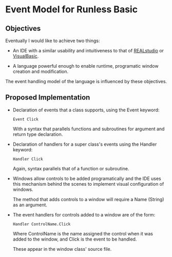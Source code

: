 Event Model for Runless Basic
=============================

Objectives
----------

Eventually I would like to achieve two things:

*	An IDE with a similar usability and intuitiveness to that of [REALstudio] or [VisualBasic].

*	A language powerful enough to enable runtime, programatic window creation and modification.

The event handling model of the language is influenced by these objectives.

[REALstudio]: http://www.realsoftware.com
[VisualBasic]: http://www.microsoft.com


Proposed Implementation
-----------------------

*	Declaration of events that a class supports, using the Event keyword:
	
		Event Click
	
	With a syntax that parallels functions and subroutines for argument and return type declaration.
	
*	Declaration of handlers for a super class's events using the Handler keyword:
	
		Handler Click
	
	Again, syntax parallels that of a function or subroutine.

*	Windows allow controls to be added programatically and the IDE uses this mechanism behind the scenes to implement visual configuration of windows.
	
	The method that adds controls to a window will require a Name (String) as an argument.

*	The event handlers for controls added to a window are of the form:

		Handler ControlName.Click
	
	Where ControlName is the name assigned the control when it was added to the window, and Click is the event to be handled.
	
	These appear in the window class' source file.
